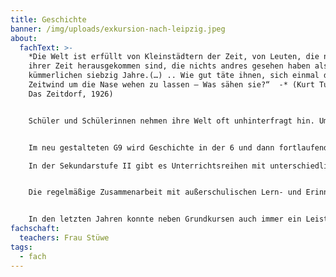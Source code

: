 ```yaml
---
title: Geschichte
banner: /img/uploads/exkursion-nach-leipzig.jpeg
about:
  fachText: >-
    *Die Welt ist erfüllt von Kleinstädtern der Zeit, von Leuten, die nie aus
    ihrer Zeit herausgekommen sind, die nichts andres gesehen haben als ihre
    kümmerlichen siebzig Jahre.(…) .. Wie gut täte ihnen, sich einmal den
    Zeitwind um die Nase wehen zu lassen – Was sähen sie?“  -* (Kurt Tucholsky,
    Das Zeitdorf, 1926) 


    Schüler und Schülerinnen nehmen ihre Welt oft unhinterfragt hin. Um unsere Gegenwart als etwas Gewordenes wahrzunehmen, ihre Systeme als etwas von Menschen Gestaltetes und als etwas Zu-Veränderndes – dazu braucht man kritische Distanz und die Vorstellung einer alternativen Wirklichkeit.  


    Im neu gestalteten G9 wird Geschichte in der 6 und dann fortlaufend in den Jahrgangsstufen 8, 9 und 10 zweistündig erteilt. Der Schwerpunkt liegt dabei bewusst auf der Neuzeit.  \

    In der Sekundarstufe II gibt es Unterrichtsreihen mit unterschiedlichen methodischen Schwerpunkten: 


    Die regelmäßige Zusammenarbeit mit außerschulischen Lern- und Erinnerungsorten (z. B. Stadtmuseum, Landesmuseum für Kunst- und Kulturgeschichte, Stadtarchiv, Staatsarchiv, Villa ten Hompel) und Exkursionen bereichern dabei in allen Stufen den normalen Unterricht.  


    In den letzten Jahren konnte neben Grundkursen auch immer ein Leistungskurs angeboten werden.
fachschaft:
  teachers: Frau Stüwe
tags:
  - fach
---
```

